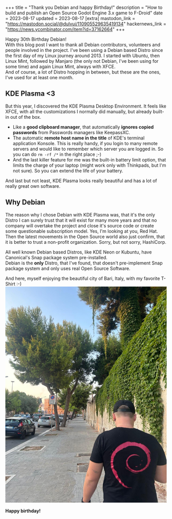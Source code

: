 +++
title = "Thank you Debian and happy Birthday!"
description = "How to build and publish an Open Source Godot Engine 3.x game to F-Droid"
date = 2023-08-17
updated = 2023-08-17
[extra]
mastodon_link = "https://mastodon.social/@dulvui/110905529635419134"
hackernews_link = "https://news.ycombinator.com/item?id=37162664"
+++

Happy 30th Birthday Debian!    
With this blog post I want to thank all Debian contributors, volunteers and people involved in the project.
I've been using a Debian based Distro since the first day of my Linux journey around 2013. I started with Ubuntu, then Linux Mint, followed by Manjaro (the only not Debian, I've been using for some time) and again Linux Mint, always with XFCE.  
And of course, a lot of Distro hopping in between, but these are the ones, I've used for at least one month.

## KDE Plasma <3
But this year, I discovered the KDE Plasma Desktop Environment.
It feels like XFCE, with all the customizations I normally did manually, but already built-in out of the box.  
- Like a **good clipboard manager**, that automatically **ignores copied passwords** from Passwords managers like KeepassXC.
- The automatic **remote host name in the title** of KDE's terminal application Konsole.
  This is really handy, if you login to many remote servers and would like to remember which server you are logged in.
  So you can do `rm -rf /*` in the right place ;-)   
- And the last killer feature for me was the built-in battery limit option, that limits the charge of your laptop (might work only with Thinkpads, but I'm not sure).
  So you can extend the life of your battery.  

And last but not least, KDE Plasma looks really beautiful and has a lot of really great own software.

## Why Debian
The reason why I chose Debian with KDE Plasma was, that it's the only Distro I can surely trust that it will exist for many more years and that no company will overtake the project and close it's source code or create some questionable subscription model.
Yes, I'm looking at you, Red Hat.
Then the latest movements in the Open Source world also just confirm, that it is better to trust a non-profit organization.
Sorry, but not sorry, HashiCorp.  

All well known Debian based Distros, like KDE Neon or Kubuntu, have Canonical's Snap package system pre-installed.  
Debian is the **only** Distro, that I've found, that doesn't pre-implement Snap package system and only uses real Open Source Software.

And here, myself enjoying the beautiful city of Bari, Italy, with my favorite T-Shirt :-)  
<img class="blog-image" src="debian-bari-2023.jpeg" alt="Myself with my Debian T-Shirt in Bari, Italy.">  


**Happy birthday!**


